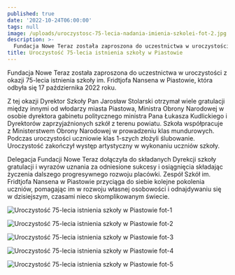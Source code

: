 ```yaml
---
published: true
date: '2022-10-24T06:00:00'
tags: null
image: /uploads/uroczystosc-75-lecia-nadania-imienia-szkolei-fot-2.jpg
description: >-
  Fundacja Nowe Teraz została zaproszona do uczestnictwa w uroczystości z okazji 75-lecia istnienia szkoły im. Fridtjofa Nansena w Piastowie.
title: Uroczystość 75-lecia istnienia szkoły w Piastowie
---
```


Fundacja Nowe Teraz została zaproszona do uczestnictwa w uroczystości z okazji 75-lecia istnienia szkoły im. Fridtjofa Nansena w Piastowie, która odbyła się 17 października 2022 roku. 

Z tej okazji Dyrektor Szkoły Pan Jarosław Stolarski otrzymał wiele gratulacji między innymi od włodarzy miasta Piastowa, Ministra Obrony Narodowej w osobie dyrektora gabinetu politycznego ministra Pana Łukasza Kudlickiego i Dyrektorów zaprzyjaźnionych szkół z terenu powiatu. Szkoła współpracuje z Ministerstwem Obrony Narodowej w prowadzeniu klas mundurowych. Podczas uroczystości uczniowie klas 1-szych złożyli ślubowanie. Uroczystość zakończył występ artystyczny w wykonaniu uczniów szkoły.

Delegacja Fundacji Nowe Teraz dołączyła do składanych Dyrekcji szkoły gratulacji i wyrazów uznania za odniesione sukcesy i osiągnięcia składając życzenia dalszego progresywnego rozwoju placówki. Zespół Szkół im. Fridtjofa Nansena w Piastowie przyciąga do siebie kolejne pokolenia uczniów, pomagając im w rozwoju własnej osobowości i odnajdywaniu się w dzisiejszym, czasami nieco skomplikowanym świecie. 

![Uroczystość 75-lecia istnienia szkoły w Piastowie fot-1](/uploads/uroczystosc-75-lecia-nadania-imienia-szkolei-fot-1.jpg)

![Uroczystość 75-lecia istnienia szkoły w Piastowie fot-2](/uploads/uroczystosc-75-lecia-nadania-imienia-szkolei-fot-2.jpg)

![Uroczystość 75-lecia istnienia szkoły w Piastowie fot-3](/uploads/uroczystosc-75-lecia-nadania-imienia-szkolei-fot-3.jpg)

![Uroczystość 75-lecia istnienia szkoły w Piastowie fot-4](/uploads/uroczystosc-75-lecia-nadania-imienia-szkolei-fot-4.jpg)

![Uroczystość 75-lecia istnienia szkoły w Piastowie fot-5](/uploads/uroczystosc-75-lecia-nadania-imienia-szkolei-fot-5.jpg)